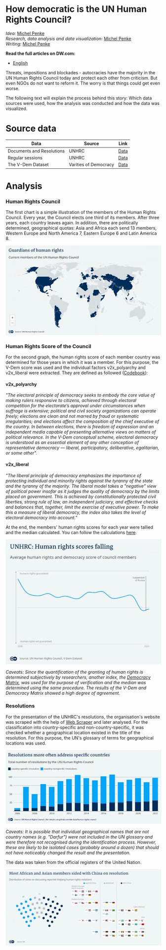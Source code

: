
# How democratic is the UN Human Rights Council?

_Idea:_  [Michel Penke](https://michelpenke.de)\
_Research, data analysis and data visualization:_  [Michel Penke](https://michelpenke.de)\
_Writing:_  [Michel Penke](https://michelpenke.de)

**Read the full articles on DW.com:**
- [English](https://dw.com/a-66801110)

Threats, impositions and blockades - autocracies have the majority in the UN Human Rights Council today and protect each other from criticism. But even NGOs do not want to reform it. The worry is that things could get even worse.  


The following text will explain the process behind this story: Which data sources were used, how the analysis was conducted and how the data was visualized.

# Source data



| **Data** | **Source** | **Link** |
| --- | --- | --- |
| Documents and Resolutions | UNHRC| [Data](https://www.ohchr.org/en/hr-bodies/hrc/documents ) |
| Regular sessions | UNHRC | [Data](https://www.ohchr.org/en/hr-bodies/hrc/regular-sessions) |
| The V-Dem Dataset | Varities of Democracy | [Data](https://www.v-dem.net/data/the-v-dem-dataset/) |


# Analysis
### Human Rights Council

The first chart is a simple illustration of the members of the Human Rights Council. Every year, the Council elects one third of its members. After three years, each country leaves again. In addition, there are politically determined, geographical quotas: Asia and Africa each send 13 members, Western Europe and North America 7, Eastern Europe 6 and Latin America 8.

![](graphics/230321_v1_EN_rmembers_EN.png)


### Human Rights Score of the Council

For the second graph, the human rights score of each member country was determined for those years in which it was a member. For this purpose, the V-Dem score was used and the individual factors v2x_polyarchy and v2x_liberal were extracted. They are defined as followed ([Codebook](https://www.v-dem.net/static/website/img/refs/codebookv111.pdf)): 

#### v2x_polyarchy
*"The electoral principle of democracy seeks to embody the core value of making rulers responsive to citizens, achieved through electoral competition for the electorate’s approval under circumstances when suffrage is extensive; political and civil society organizations can operate freely; elections are clean and not marred by fraud or systematic irregularities; and elections affect the composition of the chief executive of the country. In between elections, there is freedom of expression and an independent media capable of presenting alternative views on matters of political relevance. In the V-Dem conceptual scheme, electoral democracy is understood as an essential element of any other conception of representative democracy — liberal, participatory, deliberative, egalitarian, or some other".*

#### v2x_liberal
*"The liberal principle of democracy emphasizes the importance of protecting individual and minority rights against the tyranny of the state and the tyranny of the majority. The liberal model takes a "negative" view of political power insofar as it judges the quality of democracy by the limits placed on government. This is achieved by constitutionally protected civil liberties, strong rule of law, an independent judiciary, and effective checks and balances that, together, limit the exercise of executive power. To make this a measure of liberal democracy, the index also takes the level of electoral democracy into account."*

At the end, the members' human rights scores for each year were tallied and the median calculated. You can follow the calculations [here](https://deutschewelle-my.sharepoint.com/:x:/g/personal/michel_penke_dw_com/Ef4MB_uuXHtMpqzgZ5hXBX0BbYygmejsN8Sgxrt8ZW25NQ?e=awrQWI).

![](graphics/230321_v1_EN_score_EN.png)

_Caveats: Since the quantification of the granting of human rights is determined subjectively by researchers, another index, the [Democracy Matrix](https://www.demokratiematrix.de), was used for the purpose of verification and the median was determined using the same procedure. The results of the V-Dem and Democracy Matrix showed a high degree of agreement._

### Resolutions

For the presentation of the UNHRC's resolutions, the organisation's website was scraped with the help of [Web Scraper](https://chrome.google.com/webstore/detail/web-scraper-free-web-scra/jnhgnonknehpejjnehehllkliplmbmhn) and later analysed. For the classification into country-specific and non-country-specific, it was checked whether a geographical location existed in the title of the resolution. For this purpose, the UN's glossary of terms for geographical locations was used. 

![](graphics/230321_v1_EN_resolutions_EN.png)

_Caveats: It is possible that individual geographical names that are not country names (e.g. "Darfur") were not included in the UN glossary and were therefore not recognised during the identification process. However, these are likely to be isolated cases (probably around a dozen) that should not have noticeably changed the result and the presentation._

The data was taken from the official registers of the United Nation. 

![](graphics/230321_v1_EN_vote_EN.png)

